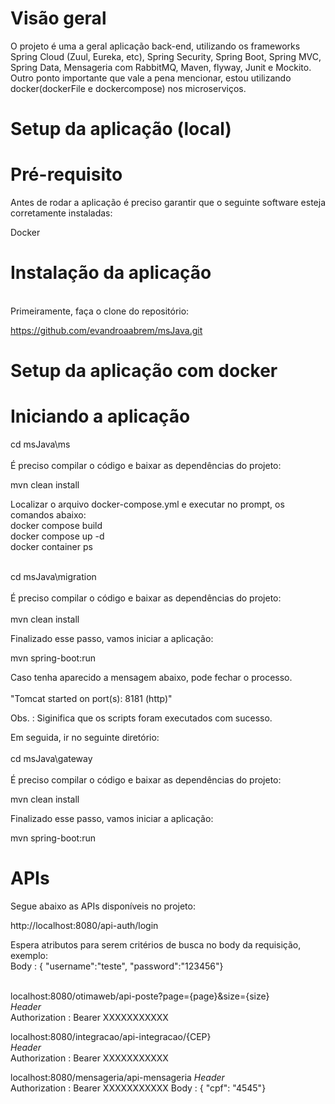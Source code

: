 <b><h1>Visão geral</h1></b>

O projeto é uma a geral aplicação back-end, utilizando os frameworks Spring Cloud (Zuul, Eureka, etc), Spring Security, Spring Boot,  Spring MVC, Spring Data, Mensageria com RabbitMQ, Maven, flyway, Junit e Mockito.<br>
Outro ponto importante que vale a pena mencionar, estou utilizando docker(dockerFile e dockercompose) nos microserviços.

<b><h1>Setup da aplicação (local)</h1></b>

<b><h1>Pré-requisito</h1></b>
Antes de rodar a aplicação é preciso garantir que o seguinte software esteja corretamente instaladas:

Docker


<b><h1>Instalação da aplicação</b></h1>  
  Primeiramente, faça o clone do repositório:
  
  https://github.com/evandroaabrem/msJava.git
  

<b><h1>Setup da aplicação com docker</b></h1>

<b><h1>Iniciando a aplicação</b></h1>


cd msJava\ms<br><br>
É preciso compilar o código e baixar as dependências do projeto:

mvn clean install

Localizar o arquivo docker-compose.yml e executar no prompt, os comandos abaixo: 
<br>docker compose build<br>
docker compose up -d<br>
docker container ps<br><br>

cd msJava\migration<br><br>
É preciso compilar o código e baixar as dependências do projeto:<br><br>
mvn clean install

Finalizado esse passo, vamos iniciar a aplicação:

mvn spring-boot:run

Caso tenha aparecido a mensagem abaixo, pode fechar o processo.<br><br>
"Tomcat started on port(s): 8181 (http)"

Obs. : Siginifica que os scripts foram executados com sucesso.


Em seguida, ir no seguinte diretório:<br><br>
cd msJava\gateway<br><br>
É preciso compilar o código e baixar as dependências do projeto:

mvn clean install

Finalizado esse passo, vamos iniciar a aplicação:

mvn spring-boot:run



<b><h1>APIs</b></h1>

Segue abaixo as APIs disponíveis no projeto:<br>

http://localhost:8080/api-auth/login<br>

Espera atributos para serem critérios de busca no body da requisição, exemplo:<br>
Body : { "username":"teste", "password":"123456"}<br><br>

localhost:8080/otimaweb/api-poste?page={page}&size={size}<br>
<i>Header</i><br>
    Authorization : Bearer XXXXXXXXXXX

localhost:8080/integracao/api-integracao/{CEP}<br>
<i>Header</i><br>
    Authorization : Bearer XXXXXXXXXXX


localhost:8080/mensageria/api-mensageria
<i>Header</i><br>
    Authorization : Bearer XXXXXXXXXXX
Body : { "cpf": "4545"}



